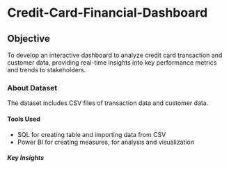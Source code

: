 # Credit-Card-Financial-Dashboard

## Objective
To develop an interactive dashboard to analyze credit card transaction and customer data, providing real-time insights into key performance metrics and trends to stakeholders.

### About Dataset
The dataset includes CSV files of transaction data and customer data.

#### Tools Used
- SQL for creating table and importing data from CSV
- Power BI for creating measures, for analysis and visualization

##### Key Insights
